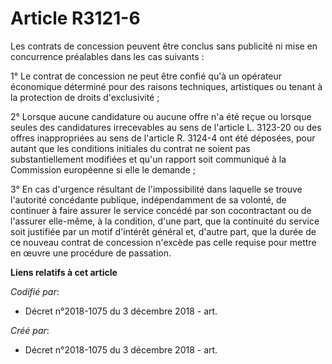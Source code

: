 # Article R3121-6

Les contrats de concession peuvent être conclus sans publicité ni mise en concurrence préalables dans les cas suivants :

1° Le contrat de concession ne peut être confié qu'à un opérateur économique déterminé pour des raisons techniques,
artistiques ou tenant à la protection de droits d'exclusivité ;

2° Lorsque aucune candidature ou aucune offre n'a été reçue ou lorsque seules des candidatures irrecevables au sens de
l'article L. 3123-20 ou des offres inappropriées au sens de l'article R. 3124-4 ont été déposées, pour autant que les
conditions initiales du contrat ne soient pas substantiellement modifiées et qu'un rapport soit communiqué à la Commission
européenne si elle le demande ;

3° En cas d'urgence résultant de l'impossibilité dans laquelle se trouve l'autorité concédante publique, indépendamment de sa
volonté, de continuer à faire assurer le service concédé par son cocontractant ou de l'assurer elle-même, à la condition,
d'une part, que la continuité du service soit justifiée par un motif d'intérêt général et, d'autre part, que la durée de ce
nouveau contrat de concession n'excède pas celle requise pour mettre en œuvre une procédure de passation.

**Liens relatifs à cet article**

_Codifié par_:

  - Décret n°2018-1075 du 3 décembre 2018 - art.

_Créé par_:

  - Décret n°2018-1075 du 3 décembre 2018 - art.
